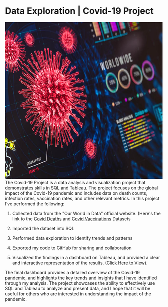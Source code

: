 # Data Exploration | Covid-19 Project
<img src="https://github.com/Anastasios-Vr1/AnastasiosVrakas.github.io/blob/main/images/Covid%20-19%20image.jpg" width="1050" height="500">
The Covid-19 Project is a data analysis and visualization project that demonstrates skills in SQL and Tableau. The project focuses on the global impact of the Covid-19 pandemic and includes data on death counts, infection rates, vaccination rates, and other relevant metrics.
In this project I’ve performed the following:


1. Collected data from the "Our World in Data" official website.
(Here's the link to the [Covid Deaths](https://ourworldindata.org/covid-deaths) and [Covid Vaccinations](https://ourworldindata.org/covid-vaccinations) Datasets

2. Imported the dataset into SQL

3. Performed data exploration to identify trends and patterns

4. Exported my code to GitHub for sharing and collaboration

5. Visualized the findings in a dashboard on Tableau, and provided a clear and interactive representation of the results. [(Click Here to View)](https://public.tableau.com/app/profile/anastasios.vrakas/viz/Covid19Dashboard_16696595825080/DashboardCovid19).

The final dashboard provides a detailed overview of the Covid-19 pandemic, and highlights the key trends and insights that I have identified through my analysis. The project showcases the ability to effectively use SQL and Tableau to analyze and present data, and I hope that it will be useful for others who are interested in understanding the impact of the pandemic.
